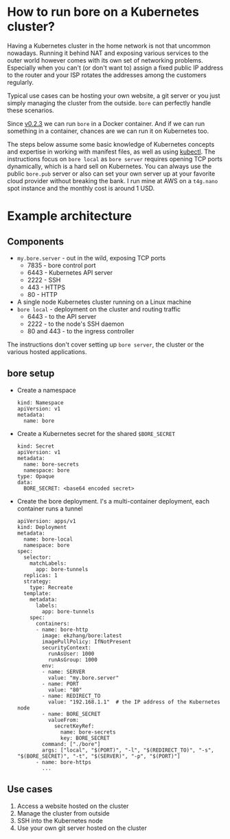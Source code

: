 # How to run bore on a Kubernetes cluster?

Having a Kubernetes cluster in the home network is not that uncommon nowadays. Running it behind NAT and exposing various services to the outer world however comes with its own set of networking problems. Especially when you can't (or don't want to) assign a fixed public IP address to the router and your ISP rotates the addresses among the customers regularly.

Typical use cases can be hosting your own website, a git server or you just simply managing the cluster from the outside. `bore` can perfectly handle these scenarios.

Since [v0.2.3](https://github.com/ekzhang/bore/releases/tag/v0.2.3) we can run `bore` in a Docker container. And if we can run something in a container, chances are we can run it on Kubernetes too.

The steps below assume some basic knowledge of Kubernetes concepts and expertise in working with manifest files, as well as using [kubectl](https://kubernetes.io/docs/reference/kubectl/). The instructions focus on `bore local` as `bore server` requires opening TCP ports dynamically, which is a hard sell on Kubernetes. You can always use the public `bore.pub` server or also can set your own server up at your favorite cloud provider without breaking the bank. I run mine at AWS on a `t4g.nano` spot instance and the monthly cost is around 1 USD.

# Example architecture



## Components

* `my.bore.server` - out in the wild, exposing TCP ports
    * 7835 - bore control port
    * 6443 - Kubernetes API server
    * 2222 - SSH
    * 443 - HTTPS
    * 80 - HTTP
* A single node Kubernetes cluster running on a Linux machine
* `bore local` - deployment on the cluster and routing traffic
  * 6443 - to the API server
  * 2222 - to the node's SSH daemon
  * 80 and 443 - to the ingress controller

The instructions don't cover setting up `bore server`, the cluster or the various hosted applications.

## bore setup

* Create a namespace
  ```
  kind: Namespace
  apiVersion: v1
  metadata:
    name: bore
  ```
* Create a Kubernetes secret for the shared `$BORE_SECRET`
  ```
  kind: Secret
  apiVersion: v1
  metadata:
    name: bore-secrets
    namespace: bore
  type: Opaque
  data:
    BORE_SECRET: <base64 encoded secret>
  ```
* Create the bore deployment. I's a multi-container deployment, each container runs a tunnel
  ```
  apiVersion: apps/v1
  kind: Deployment
  metadata:
    name: bore-local
    namespace: bore
  spec:
    selector:
      matchLabels:
        app: bore-tunnels
    replicas: 1
    strategy:
      type: Recreate
    template:
      metadata:
        labels:
          app: bore-tunnels
      spec:
        containers:
        - name: bore-http
          image: ekzhang/bore:latest
          imagePullPolicy: IfNotPresent
          securityContext:
            runAsUser: 1000
            runAsGroup: 1000
          env:
          - name: SERVER
            value: "my.bore.server"
          - name: PORT
            value: "80"
          - name: REDIRECT_TO
            value: "192.168.1.1"  # the IP address of the Kubernetes node
          - name: BORE_SECRET
            valueFrom:
              secretKeyRef:
                name: bore-secrets
                key: BORE_SECRET
          command: ["./bore"]
          args: ["local", "$(PORT)", "-l", "$(REDIRECT_TO)", "-s", "$(BORE_SECRET)", "-t", "$(SERVER)", "-p", "$(PORT)"]
        - name: bore-https
          ...
  ```
  

## Use cases

1. Access a website hosted on the cluster
2. Manage the cluster from outside
4. SSH into the Kubernetes node
5. Use your own git server hosted on the cluster
